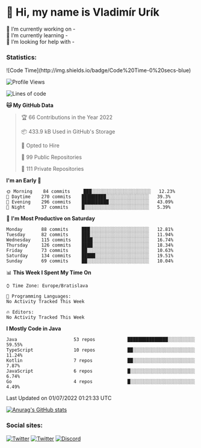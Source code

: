 <h1> 👋 Hi, my name is Vladimír Urík</h1>
<p>
 🔭 I’m currently working on -<br>
 🌱 I’m currently learning -<br>
 🤔 I’m looking for help with -<br>
</p>
<h3>Statistics:</h3>
<!--START_SECTION:waka-->
![Code Time](http://img.shields.io/badge/Code%20Time-0%20secs-blue)

![Profile Views](http://img.shields.io/badge/Profile%20Views-0-blue)

![Lines of code](https://img.shields.io/badge/From%20Hello%20World%20I%27ve%20Written-1%20Million%20lines%20of%20code-blue)

**🐱 My GitHub Data** 

> 🏆 66 Contributions in the Year 2022
 > 
> 📦 433.9 kB Used in GitHub's Storage 
 > 
> 💼 Opted to Hire
 > 
> 📜 99 Public Repositories 
 > 
> 🔑 111 Private Repositories  
 > 
**I'm an Early 🐤** 

```text
🌞 Morning    84 commits     ███░░░░░░░░░░░░░░░░░░░░░░   12.23% 
🌆 Daytime    270 commits    █████████░░░░░░░░░░░░░░░░   39.3% 
🌃 Evening    296 commits    ██████████░░░░░░░░░░░░░░░   43.09% 
🌙 Night      37 commits     █░░░░░░░░░░░░░░░░░░░░░░░░   5.39%

```
📅 **I'm Most Productive on Saturday** 

```text
Monday       88 commits     ███░░░░░░░░░░░░░░░░░░░░░░   12.81% 
Tuesday      82 commits     ███░░░░░░░░░░░░░░░░░░░░░░   11.94% 
Wednesday    115 commits    ████░░░░░░░░░░░░░░░░░░░░░   16.74% 
Thursday     126 commits    ████░░░░░░░░░░░░░░░░░░░░░   18.34% 
Friday       73 commits     ██░░░░░░░░░░░░░░░░░░░░░░░   10.63% 
Saturday     134 commits    █████░░░░░░░░░░░░░░░░░░░░   19.51% 
Sunday       69 commits     ██░░░░░░░░░░░░░░░░░░░░░░░   10.04%

```


📊 **This Week I Spent My Time On** 

```text
⌚︎ Time Zone: Europe/Bratislava

💬 Programming Languages: 
No Activity Tracked This Week

🔥 Editors: 
No Activity Tracked This Week

```

**I Mostly Code in Java** 

```text
Java                     53 repos            ███████████████░░░░░░░░░░   59.55% 
TypeScript               10 repos            ██░░░░░░░░░░░░░░░░░░░░░░░   11.24% 
Kotlin                   7 repos             ██░░░░░░░░░░░░░░░░░░░░░░░   7.87% 
JavaScript               6 repos             █░░░░░░░░░░░░░░░░░░░░░░░░   6.74% 
Go                       4 repos             █░░░░░░░░░░░░░░░░░░░░░░░░   4.49%

```



 Last Updated on 01/07/2022 01:21:33 UTC
<!--END_SECTION:waka-->

[![Anurag's GitHub stats](https://github-readme-stats.vercel.app/api?username=vladimir-urik)](https://github.com/anuraghazra/github-readme-stats)

<h3>Social sites:</h3>
<p><a href="https://twitter.com/GGGEDR" target="_blank"><img alt="Twitter" src="https://img.shields.io/badge/twitter-%231DA1F2.svg?&style=for-the-badge&logo=twitter&logoColor=white" /></a> <a href="https://www.reddit.com/user/GGGEDR" target="_blank"><img alt="Twitter" src="https://img.shields.io/badge/reddit-%23FE6262.svg?&style=for-the-badge&logo=reddit&logoColor=white" /></a> <a href="https://discord.com/users/535708984959827978" target="_blank"><img alt="Discord" src="https://img.shields.io/badge/discord-%235865f2.svg?&style=for-the-badge&logo=discord&logoColor=white" />
</p>
